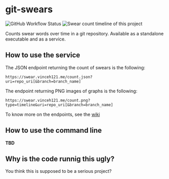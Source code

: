 # git-swears
![GitHub Workflow Status](https://img.shields.io/github/workflow/status/vinceh121/git-swears/Java%20CI%20with%20Maven)
![Swear count timeline of this project](https://swear.vinceh121.me/count.png?type=timeline&uri=https://github.com/vinceh121/git-swears)

Counts swear words over time in a git repository. Available as a standalone executable and as a service.

## How to use the service

The JSON endpoint returning the count of swears is the following:

```
https://swear.vinceh121.me/count.json?uri=repo_uri[&branch=branch_name]
```

The endpoint returning PNG images of graphs is the following:

```
https://swear.vinceh121.me/count.png?type=timeline&uri=repo_uri[&branch=branch_name]
```

To know more on the endpoints, see the [wiki](https://github.com/vinceh121/git-swears/wiki/Endpoints)

## How to use the command line

**TBD**

## Why is the code runnig this ugly?
You think this is supposed to be a serious project?

